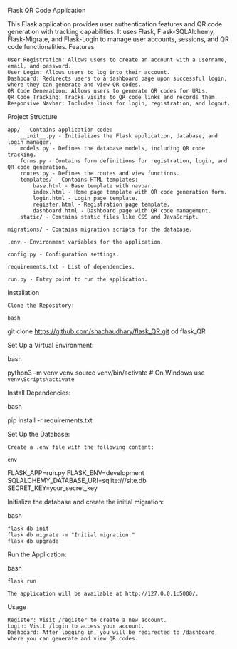 Flask QR Code Application

This Flask application provides user authentication features and QR code generation with tracking capabilities. It uses Flask, Flask-SQLAlchemy, Flask-Migrate, and Flask-Login to manage user accounts, sessions, and QR code functionalities.
Features

    User Registration: Allows users to create an account with a username, email, and password.
    User Login: Allows users to log into their account.
    Dashboard: Redirects users to a dashboard page upon successful login, where they can generate and view QR codes.
    QR Code Generation: Allows users to generate QR codes for URLs.
    QR Code Tracking: Tracks visits to QR code links and records them.
    Responsive Navbar: Includes links for login, registration, and logout.

Project Structure

    app/ - Contains application code:
        __init__.py - Initializes the Flask application, database, and login manager.
        models.py - Defines the database models, including QR code tracking.
        forms.py - Contains form definitions for registration, login, and QR code generation.
        routes.py - Defines the routes and view functions.
        templates/ - Contains HTML templates:
            base.html - Base template with navbar.
            index.html - Home page template with QR code generation form.
            login.html - Login page template.
            register.html - Registration page template.
            dashboard.html - Dashboard page with QR code management.
        static/ - Contains static files like CSS and JavaScript.

    migrations/ - Contains migration scripts for the database.

    .env - Environment variables for the application.

    config.py - Configuration settings.

    requirements.txt - List of dependencies.

    run.py - Entry point to run the application.

Installation

    Clone the Repository:

    bash

git clone https://github.com/shachaudhary/flask_QR.git
cd flask_QR

Set Up a Virtual Environment:

bash

python3 -m venv venv
source venv/bin/activate  # On Windows use `venv\Scripts\activate`

Install Dependencies:

bash

pip install -r requirements.txt

Set Up the Database:

    Create a .env file with the following content:

    env

FLASK_APP=run.py
FLASK_ENV=development
SQLALCHEMY_DATABASE_URI=sqlite:///site.db
SECRET_KEY=your_secret_key

Initialize the database and create the initial migration:

bash

    flask db init
    flask db migrate -m "Initial migration."
    flask db upgrade

Run the Application:

bash

    flask run

    The application will be available at http://127.0.0.1:5000/.

Usage

    Register: Visit /register to create a new account.
    Login: Visit /login to access your account.
    Dashboard: After logging in, you will be redirected to /dashboard, where you can generate and view QR codes.